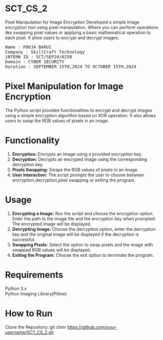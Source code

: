 # SCT_CS_2

Pixel Manipulation for Image Encryption Developed a simple image encryption tool using pixel manipulation. Where you can perform operations like swapping pixel values or applying a basic mathematical operation to each pixel. It allow users to encrypt and decrypt images.
<pre>
Name : POOJA BARUI
Company : SkillCraft Technology
iNTERN ID : SCT/SEP24/6250
Domain : CYBER SECURITY 
Duration : SEPTEMBER 15TH,2024 TO OCTOBER 15TH,2024
</pre>

# Pixel Manipulation for Image Encryption
The Python script provides functionalities to encrypt and decrypt images using a simple encryption algorithm based on XOR operation. It also allows users to swap the RGB values of pixels in an image.

# Functionality
1. <b>Encryption:</b> Encrypts an image using a provided encryption key.
2. <b>Decryption:</b> Decrypts an encryped image using the corresponding decryption key.
3. <b>Pixels Swapping:</b> Swaps the RGB values of pixels in an image.
4. <b>User Interaction:</b> The script prompts the user to choose between encryption,decryption,pixel swapping or exiting the program.

# Usage
1. <b>Encrypting a Image:</b> Run the script and choose the encryption option. Enter the path to the image file and the encryption key when prompted. The encrypted image will be displayed.
2. <b>Decrypting Image:</b> Choose the decryption option, enter the decryption key and the original image will be displayed if the decryption is successful.
3. <b>Swapping Pixels:</b> Select the option to swap pixels and the image with swapped RGB values will be displayed.
4. <b>Exiting the Program:</b> Choose the exit option to terminate the program.

# Requirements
Python 3.x
<br>
Python Imaging Library(Pillow)

# How to Run
Clone the Repository: 
git clonr https://github.com/your-username/SCT_CS_2.git
